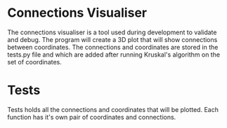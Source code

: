 # <b>Connections Visualiser</b>

The connections visualiser is a tool used during development to validate and debug. The program will create a 3D plot that will show connections between coordinates. The connections and coordinates are stored in the tests.py file and which are added after running Kruskal's algorithm on the set of coordinates.

# <b>Tests</b>

Tests holds all the connections and coordinates that will be plotted. Each function has it's own pair of coordinates and connections.
